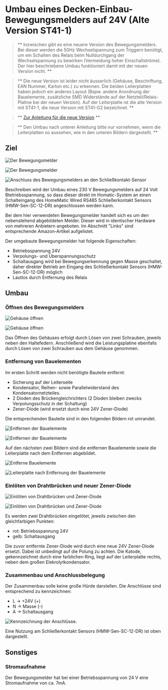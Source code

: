 # Umbau eines Decken-Einbau-Bewegungsmelders auf 24V (Alte Version ST41-1)
> ** Inzwischen gibt es eine neuere Version des Bewegungsmelders. Bei dieser werden die 50Hz Wechselspannung zum Triggern benötigt, um ein Schalten des Relais beim Nulldurchgang der Wechselspannung zu bewirken (Vermeidung hoher Einschaltströme). Der hier beschriebene Umbau funktioniert damit mit der neuen Version nicht. **

> ** Die neue Version ist leider nicht äusserlich (Gehäuse, Beschriftung, EAN Nummer, Karton etc.) zu erkennen. Die beiden Leiterplatten haben jedoch ein anderes Layout (Bspw. andere Anordnung der Bauelemente, zusätzliche SMD Widerstände auf der Netzteil/Relais-Platine bei der neuen Version). Auf der Leiterplatte ist die alte Version mit ST41-1, die neue Version mit ST41-G2 bezeichnet. **

> ** [Zur Anleitung für die neue Version](../PIR2mod/README.md) **

> ** Den Umbau nach unterer Anleitung bitte nur vornehmen, wenn die Leiterplatten so aussehen, wie in den unteren Bildern dargestellt. **
</WRAP>

## Ziel
![Der Bewegungsmelder](epir_ansicht_2.jpg)

![Der Bewegungsmelder](epir_ansicht_1.jpg)

![Anschluss des Bewegungsmelders an den Schließkontakt-Sensor](symbolschaltung.jpg)

Beschreiben wird der Umbau eines 230 V Bewegungsmelders auf 24 Volt Btetriebsspannung, so dass dieser direkt im Homatic-System an einen Schalteingang des HomeMatic Wired RS485 Schließerkontakt Sensors (HMW-Sen-SC-12-DR) angeschlossen werden kann.

Bei dem hier verwendeten Bewegungsmelder handelt sich es um den nebenstehend abgebildeten Melder. Dieser wird in identischer Hardware von mehreren Anbietern angeboten. Im Abschnitt "Links" sind entsprechende Amazon-Artikel aufgelistet.

Der umgebaute Bewegungsmelder hat folgende Eigenschaften:
  * Betriebsspannung 24V
  * Verpolungs- und Überspannungsschutz
  * Schaltausgang wird bei Bewegungserkennung gegen Masse geschaltet, daher direkter Betrieb am Eingang des Schließerkontakt Sensors (HMW-Sen-SC-12-DR) möglich
  * Lautlos durch Entfernung des Relais

## Umbau
### Öffnen des Bewegungsmelders
![Gehäuse öffnen](epir_gehaeuse_oeffnen_1.jpg)

![Gehäuse öffnen](epir_gehaeuse_oeffnen_2.jpg)

Das Öffnen des Gehäuses erfolgt durch Lösen von zwei Schrauben, jeweils neben den Haltefedern. Anschließend wird die Leistungsplatine ebenfalls durch Lösen von zwei Schrauben aus dem Gehäuse genommen.

### Entfernung von Bauelementen
Im ersten Schritt werden nicht benötigte Bauteile entfernt:
  * Sicherung auf der Leiterseite
  * Kondensator, Reihen- sowie Parallelwiderstand des Kondensatornetzteiles.
  * 2 Dioden des Brückengleichrichters (2 Dioden bleiben zwecks Verpolungsschutz in der Schaltung)
  * Zener-Diode (wird ersetzt durch eine 24V Zener-Diode)

Die entsprechenden Bauteile sind in den folgenden Bildern rot umrandet.

![Entfernen der Bauelemente](epir_umbau_2.jpg)

![Entfernen der Bauelemente](epir_umbau_1.jpg)

Auf den nächsten zwei Bildern sind die entfernen Bauelemente sowie die Leiterplatte nach dem Entfernen abgebildet.

![Entferne Bauelemente](epir_umbau_3.jpg)

![Leiterplatte nach Entfernung der Bauelemente](epir_umbau_4.jpg)

### Einlöten von Drahtbrücken und neuer Zener-Diode
![Einlöten von Drahtbrücken und Zener-Diode](epir_umbau_5.jpg)

![Einlöten von Drahtbrücken und Zener-Diode](epir_umbau_6.jpg)

Es werden zwei Drahtbrücken eingelötet, jeweils zwischen den gleichfarbigen Punkten:

  * rot: Betriebsspannung 24V
  * gelb: Schaltausgang

Die zuvor entfernte Zener-Diode wird durch eine neue 24V Zener-Diode ersetzt. Dabei ist unbedingt auf die Polung zu achten. Die Katode, gekennzeichnet durch eine farblichen Ring, liegt auf der Leiterplatte rechts, neben dem großen Elekrolytkondensator.

### Zusammenbau und Anschlussbelegung
Der Zusammenbau solle keine große Hürde darstellen. Die Anschlüsse sind entsprechend zu kennzeichnen:
  * L -> +24V (+)
  * N -> Masse (-)
  * A -> Schaltausgang

![Kennzeichnung der Anschlüsse.](epir_umbau_7.jpg)

Eine Nutzung am Schließerkontakt Sensors (HMW-Sen-SC-12-DR) ist oben dargestellt.


## Sonstiges
### Stromaufnahme
Der Bewegungsmelder hat bei einer Betriebsspannung von 24 V eine Stromaufnahme von ca. 7mA.
